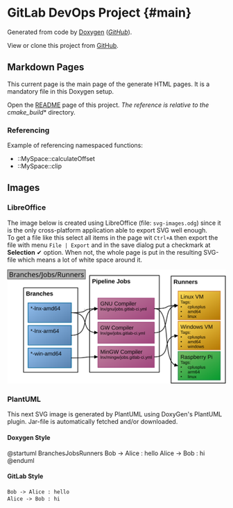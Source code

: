 # GitLab DevOps Project {#main}

Generated from code by [Doxygen](https://www.doxygen.nl/) (_[GitHub](https://github.com/doxygen/doxygen.git)_).

View or clone this project from [GitHub](https://github.com/Scanframe/sf-gitlab-devops).

## Markdown Pages

This current page is the main page of the generate HTML pages.
It is a mandatory file in this Doxygen setup.

Open the [README](../README.md) page of this project.
_The reference is relative to the cmake_build_* directory.


### Referencing

Example of referencing namespaced functions:

* ::MySpace::calculateOffset
* ::MySpace::clip


## Images

### LibreOffice

The image below is created using LibreOffice (file: `svg-images.odg`) since it is the 
only cross-platform application able to export SVG well enough.<br>
To get a file like this select all items in the page wit `Ctrl+A` then export the file 
with menu `File | Export` and in the save dialog put a checkmark at **Selection** &#10004; option.
When not, the whole page is put in the resulting SVG-file which means a lot of white space around it.   

![Module hierarchy](branches-jobs-runners.svg)

### PlantUML

This next SVG image is generated by PlantUML using DoxyGen's PlantUML plugin.
Jar-file is automatically fetched and/or downloaded.

#### Doxygen Style

@startuml BranchesJobsRunners
Bob -> Alice : hello
Alice -> Bob : hi
@enduml

#### GitLab Style

```plantuml
Bob -> Alice : hello
Alice -> Bob : hi
```
